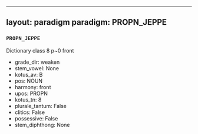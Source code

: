 
---
layout: paradigm
paradigm: PROPN_JEPPE
---
### ` PROPN_JEPPE `

Dictionary class 8 p~0 front
* grade_dir: weaken
* stem_vowel: None
* kotus_av: B
* pos: NOUN
* harmony: front
* upos: PROPN
* kotus_tn: 8
* plurale_tantum: False
* clitics: False
* possessive: False
* stem_diphthong: None
